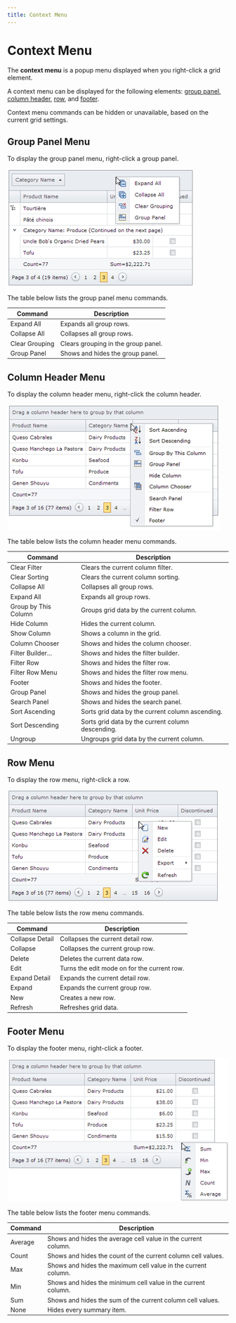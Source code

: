 ```yaml
---
title: Context Menu
---
```

# Context Menu
The **context menu** is a popup menu displayed when you right-click a grid element.

A context menu can be displayed for the following elements: [group panel](#grouppanelmenu), [column header](#column-menu), [row](#row-menu), and [footer](#footer-menu).

Context menu commands can be hidden or unavailable, based on the current grid settings.

## <a name="grouppanelmenu"/>Group Panel Menu
To display the group panel menu, right-click a group panel.

![Grid overview 1](../../../images/img24033.png)

The table below lists the group panel menu commands.

| Command | Description |
|---|---|
| Expand All | Expands all group rows. |
| Collapse All | Collapses all group rows. |
| Clear Grouping | Clears grouping in the group panel. |
| Group Panel | Shows and hides the group panel. |

## <a name="column-menu"/>Column Header Menu
To display the column header menu, right-click the column header.

![Grid overview 2](../../../images/img24034.png)

The table below lists the column header menu commands.

| Command | Description |
|---|---|
| Clear Filter | Clears the current column filter. |
| Clear Sorting | Clears the current column sorting. |
| Collapse All | Collapses all group rows. |
| Expand All | Expands all group rows. |
| Group by This Column | Groups grid data by the current column. |
| Hide Column | Hides the current column. |
| Show Column | Shows a column in the grid. |
| Column Chooser | Shows and hides the column chooser. |
| Filter Builder... | Shows and hides the filter builder. |
| Filter Row | Shows and hides the filter row. |
| Filter Row Menu | Shows and hides the filter row menu. |
| Footer | Shows and hides the footer. |
| Group Panel | Shows and hides the group panel. |
| Search Panel | Shows and hides the search panel. |
| Sort Ascending | Sorts grid data by the current column ascending. |
| Sort Descending | Sorts grid data by the current column descending. |
| Ungroup | Ungroups grid data by the current column. |

## <a name="row-menu"/>Row Menu
To display the row menu, right-click a row.

![Grid overview 3](../../../images/img24035.png)

The table below lists the row menu commands.

| Command | Description |
|---|---|
| Collapse Detail | Collapses the current detail row. |
| Collapse | Collapses the current group row. |
| Delete | Deletes the current data row. |
| Edit | Turns the edit mode on for the current row. |
| Expand Detail | Expands the current detail row. |
| Expand | Expands the current group row. |
| New | Creates a new row. |
| Refresh | Refreshes grid data. |

## <a name="footer-menu"/>Footer Menu
To display the footer menu, right-click a footer.

![Grid overview 4](../../../images/img24037.png)

The table below lists the footer menu commands.

| Command | Description |
|---|---|
| Average | Shows and hides the average cell value in the current column. |
| Count | Shows and hides the count of the current column cell values. |
| Max | Shows and hides the maximum cell value in the current column. |
| Min | Shows and hides the minimum cell value in the current column. |
| Sum | Shows and hides the sum of the current column cell values. |
| None | Hides every summary item. |